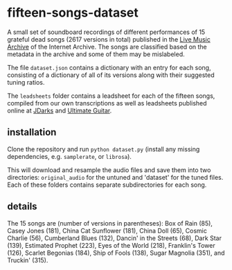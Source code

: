 # fifteen-songs-dataset
A small set of soundboard recordings of different performances of 15 grateful dead songs (2617 versions in total) published in the [Live Music Archive](https://archive.org/details/etree) of the Internet Archive. The songs are classified based on the metadata in the archive and some of them may be mislabeled.

The file `dataset.json` contains a dictionary with an entry for each song, consisting of a dictionary of all of its versions along with their suggested tuning ratios.

The `leadsheets` folder contains a leadsheet for each of the fifteen songs, compiled from our own transcriptions as well as leadsheets published online at [JDarks](http://jdarks.com/GDTab.html) and [Ultimate Guitar](https://tabs.ultimate-guitar.com).

## installation

Clone the repository and run `python dataset.py` (install any missing dependencies, e.g. `samplerate`, or `librosa`).

This will download and resample the audio files and save them into two directories: `original_audio` for the untuned and 'dataset' for the tuned files. Each of these folders contains separate subdirectories for each song.

## details

The 15 songs are (number of versions in parentheses): Box of Rain (85), Casey Jones (181), China Cat Sunflower (181), China Doll (65), Cosmic Charlie (56), Cumberland Blues (132), Dancin' in the Streets (68), Dark Star (139), Estimated Prophet (223), Eyes of the World (218), Franklin's Tower (126), Scarlet Begonias (184), Ship of Fools (138), Sugar Magnolia (351), and Truckin' (315).
